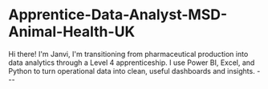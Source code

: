 # Apprentice-Data-Analyst-MSD-Animal-Health-UK
Hi there! I'm Janvi, I'm transitioning from pharmaceutical production into data analytics through a Level 4 apprenticeship. I use Power BI, Excel, and Python to turn operational data into clean, useful dashboards and insights.  ---
